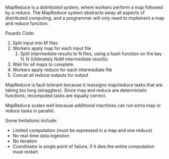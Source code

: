 MapReduce is a distributed system, where workers perform a map followed by a reduce. The MapReduce system abstracts away all aspects of distributed computing, and a programmer will only need to implement a map and reduce function. 

Psuedo Code:
1. Split input into M files
2. Workers apply map for each input file
	1. Split intermediate results to N files, using a hash function on the key % N  (Ultimately NxM intermediate results)
3. Wait for all maps to complete
4. Workers apply reduce for each intermediate file
5. Concat all reduce outputs for output

MapReduce is fault tolerant because it reassigns map/reduce tasks that are taking too long (stragglers). Since map and reduce are deterministic functions, recomputed tasks are equally correct. 

MapReduce scales well because additional machines can run extra map or reduce tasks in parallel. 

Some limitations include:
- Limited computation (must be expressed in a map and one reduce)
- No real-time data ingestion
- No iteration
- Coordinator is single point of failure, if it dies the entire computation must restart